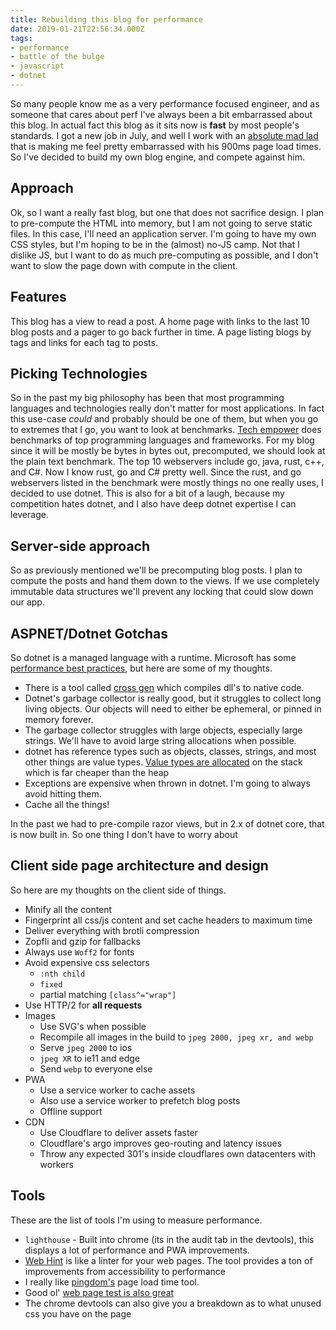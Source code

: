 ```yaml
---
title: Rebuilding this blog for performance
date: 2019-01-21T22:56:34.000Z
tags:
- performance
- battle of the bulge
- javascript
- dotnet
---
```


So many people know me as a very performance focused engineer, and as someone that cares about perf I've always been a bit embarrassed about this blog. In actual fact this blog as it sits now is **fast** by most people's standards. I got a new job in July, and well I work with an [absolute mad lad](https://twitter.com/markuskobler) that is making me feel pretty embarrassed with his 900ms page load times. So I've decided to build my own blog engine, and compete against him.

<!-- more -->

## Approach

Ok, so I want a really fast blog, but one that does not sacrifice design. I plan to pre-compute the HTML into memory, but I am not going to serve static files. In this case, I'll need an application server. I'm going to have my own CSS styles, but I'm hoping to be in the (almost) no-JS camp. Not that I dislike JS, but I want to do as much pre-computing as possible, and I don't want to slow the page down with compute in the client.

## Features

This blog has a view to read a post. A home page with links to the last 10 blog posts and a pager to go back further in time. A page listing blogs by tags and links for each tag to posts.

## Picking Technologies

So in the past my big philosophy has been that most programming languages and technologies really don't matter for most applications. In fact this use-case *could* and probably should be one of them, but when you go to extremes that I go, you want to look at benchmarks. [Tech empower](https://www.techempower.com/benchmarks/) does benchmarks of top programming languages and frameworks. For my blog since it will be mostly be bytes in bytes out, precomputed, we should look at the plain text benchmark. The top 10 webservers include go, java, rust, c++, and C#. Now I know rust, go and C# pretty well. Since the rust, and go webservers listed in the benchmark were mostly things no one really uses, I decided to use dotnet. This is also for a bit of a laugh, because my competition hates dotnet, and I also have deep dotnet expertise I can leverage.


## Server-side approach

So as previously mentioned we'll be precomputing blog posts. I plan to compute the posts and hand them down to the views. If we use completely immutable data structures we'll prevent any locking that could slow down our app.

## ASPNET/Dotnet Gotchas

So dotnet is a managed language with a runtime. Microsoft has some [performance best practices](https://docs.microsoft.com/en-us/aspnet/core/performance/performance-best-practices?view=aspnetcore-2.2), but here are some of my thoughts.

* There is a tool called [cross gen](https://github.com/dotnet/coreclr/blob/master/Documentation/building/crossgen.md) which compiles dll's to native code. 
* Dotnet's garbage collector is really good, but it struggles to collect long living objects. Our objects will need to either be ephemeral, or pinned in memory forever.
* The garbage collector struggles with large objects, especially large strings. We'll have to avoid large string allocations when possible.
* dotnet has reference types such as objects, classes, strings, and most other things are value types. [Value types are allocated](/c-strings/) on the stack which is far cheaper than the heap
* Exceptions are expensive when thrown in dotnet. I'm going to always avoid hitting them.
* Cache all the things!

 In the past we had to pre-compile razor views, but in 2.x of dotnet core, that is now built in. So one thing I don't have to worry about 


## Client side page architecture and design

So here are my thoughts on the client side of things.

* Minify all the content
* Fingerprint all css/js content and set cache headers to maximum time
* Deliver everything with brotli compression
* Zopfli and gzip for fallbacks
* Always use `Woff2` for fonts
* Avoid expensive css selectors
  * `:nth child`
  * `fixed`
  * partial matching `[class^="wrap"]`
* Use HTTP/2 for **all requests**
* Images
  * Use SVG's when possible
  * Recompile all images in the build to `jpeg 2000, jpeg xr, and webp`
  * Serve `jpeg 2000` to ios
  * `jpeg XR` to ie11 and edge
  * Send `webp` to everyone else
* PWA
  * Use a service worker to cache assets
  * Also use a service worker to prefetch blog posts
  * Offline support
* CDN
  * Use Cloudflare to deliver assets faster
  * Cloudflare's argo improves geo-routing and latency issues
  * Throw any expected 301's inside cloudflares own datacenters with workers


## Tools 

These are the list of tools I'm using to measure performance.

* `lighthouse` - Built into chrome (its in the audit tab in the devtools), this displays a lot of performance and PWA improvements.
* [Web Hint](https://webhint.io/) is like a linter for your web pages. The tool provides a ton of improvements from accessibility to performance
* I really like [pingdom's](https://tools.pingdom.com/) page load time tool.
* Good ol' [web page test is also great](https://www.webpagetest.org/)
* The chrome devtools can also give you a breakdown as to what unused css you have on the page
